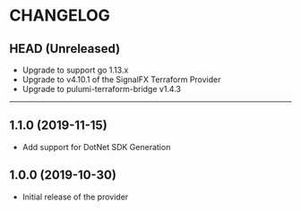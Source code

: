 CHANGELOG
=========

## HEAD (Unreleased)
* Upgrade to support go 1.13.x
* Upgrade to v4.10.1 of the SignalFX Terraform Provider
* Upgrade to pulumi-terraform-bridge v1.4.3

---

## 1.1.0 (2019-11-15)
* Add support for DotNet SDK Generation

## 1.0.0 (2019-10-30)
* Initial release of the provider
